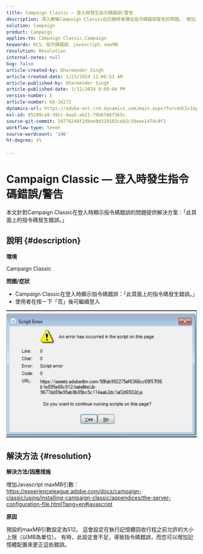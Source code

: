 ```yaml
---
title: Campaign Classic — 登入時發生指令碼錯誤/警告
description: 深入瞭解Campaign Classic在記錄時會彈出指令碼錯誤警告的問題。 增加Javascript maxMB引數。
solution: Campaign
product: Campaign
applies-to: Campaign Classic,Campaign
keywords: KCS、指令碼錯誤、javascript、maxMB
resolution: Resolution
internal-notes: null
bug: false
article-created-by: Dharmender Singh
article-created-date: 1/23/2024 11:06:53 AM
article-published-by: Dharmender Singh
article-published-date: 3/12/2024 8:09:04 PM
version-number: 5
article-number: KA-16272
dynamics-url: https://adobe-ent.crm.dynamics.com/main.aspx?forceUCI=1&pagetype=entityrecord&etn=knowledgearticle&id=3eda4c7e-dfb9-ee11-a569-6045bd006149
exl-id: 85200ca9-39cc-4aa5-ab21-79bb766f365c
source-git-commit: 20776248f2dbee0d328102ceb2c39eee1474c8f1
workflow-type: tm+mt
source-wordcount: '146'
ht-degree: 5%

---
```


# Campaign Classic — 登入時發生指令碼錯誤/警告


本文針對Campaign Classic在登入時顯示指令碼錯誤的問題提供解決方案：「此頁面上的指令碼發生錯誤。」

## 說明 {#description}


<b>環境</b>

Campaign Classic

<b>問題/症狀</b>

- Campaign Classic在登入時顯示指令碼錯誤：「此頁面上的指令碼發生錯誤。」
- 使用者在按一下「否」後可繼續登入


![](assets/___3fda4c7e-dfb9-ee11-a569-6045bd006149___.jpeg)


## 解決方法 {#resolution}


<b>解決方法/因應措施</b>

增加Javascript maxMB引數： https://experienceleague.adobe.com/docs/campaign-classic/using/installing-campaign-classic/appendices/the-server-configuration-file.html?lang=en#javascript

<b>原因</b>

預設的maxMB引數設定為512。 這會設定在執行記憶體回收行程之前允許的大小上限（以MB為單位）。 有時，此設定會不足，導致指令碼錯誤，而您可以增加記憶體配置來更正這些錯誤。

